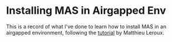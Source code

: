 # Installing MAS in Airgapped Env

This is a record of what I've done to learn how to install MAS in an airgapped environment, following the [tutorial](https://ibm-mas.github.io/support/airgap/00-airgapsteps/) by Matthieu Leroux.
